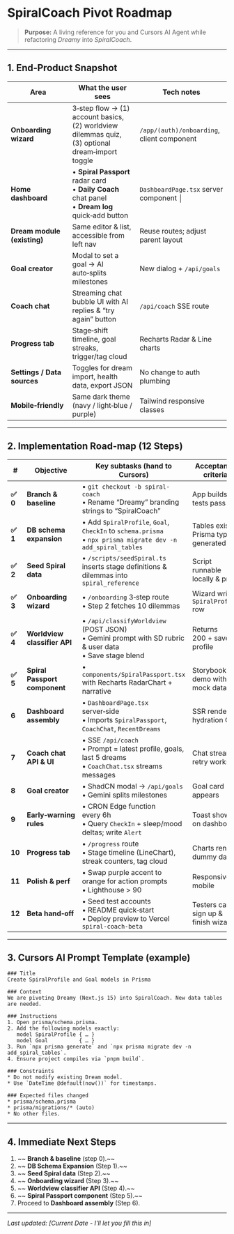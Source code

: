 # SpiralCoach Pivot Roadmap

> **Purpose:** A living reference for you and Cursors AI Agent while refactoring *Dreamy* into *SpiralCoach*.

---

## 1. End‑Product Snapshot

| Area                        | What the user sees                                                                                   | Tech notes                                 |
| --------------------------- | ---------------------------------------------------------------------------------------------------- | ------------------------------------------ |
| **Onboarding wizard**       | 3‑step flow → (1) account basics, (2) worldview dilemmas quiz, (3) optional dream‑import toggle      | `/app/(auth)/onboarding`, client component |
| **Home dashboard**          | • **Spiral Passport** radar card<br>• **Daily Coach** chat panel<br>• **Dream log** quick‑add button | `DashboardPage.tsx` server component │     |
| **Dream module (existing)** | Same editor & list, accessible from left nav                                                         | Reuse routes; adjust parent layout         |
| **Goal creator**            | Modal to set a goal → AI auto‑splits milestones                                                      | New dialog + `/api/goals`                  |
| **Coach chat**              | Streaming chat bubble UI with AI replies & “try again” button                                        | `/api/coach` SSE route                     |
| **Progress tab**            | Stage‑shift timeline, goal streaks, trigger/tag cloud                                                | Recharts Radar & Line charts               |
| **Settings / Data sources** | Toggles for dream import, health data, export JSON                                                   | No change to auth plumbing                 |
| **Mobile‑friendly**         | Same dark theme (navy / light‑blue / purple)                                                         | Tailwind responsive classes                |

---

## 2. Implementation Road‑map (12 Steps)

| #       | Objective                     | Key subtasks (hand to Cursors)                                                                                 | Acceptance criteria                  |
| ------- | ----------------------------- | -------------------------------------------------------------------------------------------------------------- | ------------------------------------ |
| **✅ 0** | **Branch & baseline**         | • `git checkout -b spiral-coach`<br>• Rename “Dreamy” branding strings to “SpiralCoach”                        | App builds; tests pass               |
| **✅ 1** | **DB schema expansion**       | • Add `SpiralProfile`, `Goal`, `CheckIn` to `schema.prisma`<br>• `npx prisma migrate dev -n add_spiral_tables` | Tables exist; Prisma types generated |
| **✅ 2** | **Seed Spiral data**          | • `/scripts/seedSpiral.ts` inserts stage definitions & dilemmas into `spiral_reference`                        | Script runnable locally & prod       |
| **✅ 3** | **Onboarding wizard**         | • `/onboarding` 3‑step route<br>• Step 2 fetches 10 dilemmas                                                   | Wizard writes `SpiralProfile` row    |
| **✅ 4** | **Worldview classifier API**  | • `/api/classifyWorldview` (POST JSON)<br>• Gemini prompt with SD rubric & user data<br>• Save stage blend     | Returns 200 + saved profile          |
| **✅ 5** | **Spiral Passport component** | • `components/SpiralPassport.tsx` with Recharts RadarChart + narrative                                         | Storybook demo with mock data        |
| **6**   | **Dashboard assembly**        | • `DashboardPage.tsx` server‑side<br>• Imports `SpiralPassport`, `CoachChat`, `RecentDreams`                   | SSR renders; hydration OK            |
| **7**   | **Coach chat API & UI**       | • SSE `/api/coach`<br>• Prompt = latest profile, goals, last 5 dreams<br>• `CoachChat.tsx` streams messages    | Chat streams; retry works            |
| **8**   | **Goal creator**              | • ShadCN modal → `/api/goals`<br>• Gemini splits milestones                                                    | Goal card appears                    |
| **9**   | **Early‑warning rules**       | • CRON Edge function every 6h<br>• Query `CheckIn` + sleep/mood deltas; write `Alert`                          | Toast shows on dashboard             |
| **10**  | **Progress tab**              | • `/progress` route<br>• Stage timeline (LineChart), streak counters, tag cloud                                | Charts render dummy data             |
| **11**  | **Polish & perf**             | • Swap purple accent to orange for action prompts<br>• Lighthouse > 90                                         | Responsive mobile                    |
| **12**  | **Beta hand‑off**             | • Seed test accounts<br>• README quick‑start<br>• Deploy preview to Vercel `spiral-coach-beta`                 | Testers can sign up & finish wizard  |

---

## 3. Cursors AI Prompt Template (example)

```text
### Title
Create SpiralProfile and Goal models in Prisma

### Context
We are pivoting Dreamy (Next.js 15) into SpiralCoach. New data tables are needed.

### Instructions
1. Open prisma/schema.prisma.
2. Add the following models exactly:
   model SpiralProfile { … }
   model Goal          { … }
3. Run `npx prisma generate` and `npx prisma migrate dev -n add_spiral_tables`.
4. Ensure project compiles via `pnpm build`.

### Constraints
* Do not modify existing Dream model.
* Use `DateTime @default(now())` for timestamps.

### Expected files changed
* prisma/schema.prisma
* prisma/migrations/* (auto)
* No other files.
```

---

## 4. Immediate Next Steps

1. ~~ **Branch & baseline** (step 0).~~
2. ~~ **DB Schema Expansion** (Step 1).~~
3. ~~ **Seed Spiral data** (Step 2).~~
4. ~~ **Onboarding wizard** (Step 3).~~
5. ~~ **Worldview classifier API** (Step 4).~~
6. ~~ **Spiral Passport component** (Step 5).~~
7. Proceed to **Dashboard assembly** (Step 6).

---

*Last updated: [Current Date - I'll let you fill this in]*

